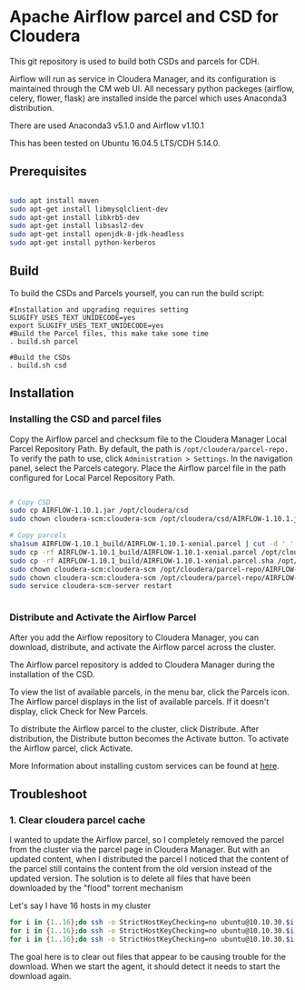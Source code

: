 # Apache Airflow parcel and CSD for Cloudera

This git repository is used to build both CSDs and parcels for CDH.

Airflow will run as service in Cloudera Manager, and its configuration is maintained through the CM web UI.
All necessary python packeges (airflow, celery, flower, flask) are installed inside the parcel which uses Anaconda3 distribution.

There are used Anaconda3 v5.1.0 and Airflow v1.10.1

This has been tested on Ubuntu 16.04.5 LTS/CDH 5.14.0.

## Prerequisites

```bash

sudo apt install maven
sudo apt-get install libmysqlclient-dev
sudo apt-get install libkrb5-dev
sudo apt-get install libsasl2-dev
sudo apt-get install openjdk-8-jdk-headless
sudo apt-get install python-kerberos
```

## Build

To build the CSDs and Parcels yourself, you can run the build script:

```
#Installation and upgrading requires setting SLUGIFY_USES_TEXT_UNIDECODE=yes
export SLUGIFY_USES_TEXT_UNIDECODE=yes
#Build the Parcel files, this make take some time
. build.sh parcel

#Build the CSDs
. build.sh csd
```

## Installation

### Installing the CSD and parcel files

Copy the Airflow parcel and checksum file to the Cloudera Manager Local Parcel Repository Path.
By default, the path is `/opt/cloudera/parcel-repo.`
To verify the path to use, click `Administration > Settings`. In the navigation panel, select the Parcels category. Place the Airflow parcel file in the path configured for Local Parcel Repository Path.

```bash

# Copy CSD
sudo cp AIRFLOW-1.10.1.jar /opt/cloudera/csd
sudo chown cloudera-scm:cloudera-scm /opt/cloudera/csd/AIRFLOW-1.10.1.jar

# Copy parcels
sha1sum AIRFLOW-1.10.1_build/AIRFLOW-1.10.1-xenial.parcel | cut -d ' ' -f 1 > AIRFLOW-1.10.1_build/AIRFLOW-1.10.1-xenial.parcel.sha
sudo cp -rf AIRFLOW-1.10.1_build/AIRFLOW-1.10.1-xenial.parcel /opt/cloudera/parcel-repo/AIRFLOW-1.10.1-xenial.parcel
sudo cp -rf AIRFLOW-1.10.1_build/AIRFLOW-1.10.1-xenial.parcel.sha /opt/cloudera/parcel-repo/AIRFLOW-1.10.1-xenial.parcel.sha
sudo chown cloudera-scm:cloudera-scm /opt/cloudera/parcel-repo/AIRFLOW-1.10.1-xenial.parcel
sudo chown cloudera-scm:cloudera-scm /opt/cloudera/parcel-repo/AIRFLOW-1.10.1-xenial.parcel.sha
sudo service cloudera-scm-server restart



```

### Distribute and Activate the Airflow Parcel

After you add the Airflow repository to Cloudera Manager, you can download, distribute, and activate the Airflow parcel across the cluster.

The Airflow parcel repository is added to Cloudera Manager during the installation of the CSD. 

To view the list of available parcels, in the menu bar, click the Parcels icon.
The Airflow parcel displays in the list of available parcels. If it doesn't display, click Check for New Parcels.

To distribute the Airflow parcel to the cluster, click Distribute.
After distribution, the Distribute button becomes the Activate button.
To activate the Airflow parcel, click Activate.


More Information about installing custom services can be found at [here](https://www.cloudera.com/documentation/enterprise/latest/topics/cm_mc_addon_services.html#concept_kpt_spj_bn__section_upv_nqj_bn).


## Troubleshoot

### 1. Clear cloudera parcel cache

I wanted to update the Airflow parcel, so I completely removed the parcel from the cluster via the parcel page in Cloudera Manager. But with an updated content,  when I distributed the parcel I noticed that the content of the parcel still contains the content from the old version instead of the updated version. The solution is to delete all files that have been downloaded by the "flood" torrent mechanism

Let's say I have 16 hosts in my cluster

```bash
for i in {1..16};do ssh -o StrictHostKeyChecking=no ubuntu@10.10.30.$i sudo rm -rf /opt/cloudera/parcels/.flood/; done
for i in {1..16};do ssh -o StrictHostKeyChecking=no ubuntu@10.10.30.$i sudo rm -rf /opt/cloudera/parcel-cache; done
for i in {1..16};do ssh -o StrictHostKeyChecking=no ubuntu@10.10.30.$i sudo service cloudera-scm-agent restart; done
```

The goal here is to clear out files that appear to be causing trouble for the download.  When we start the agent, it should detect it needs to start the download again.
